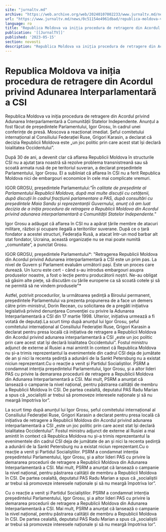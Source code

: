 ```yaml
---
site: "jurnaltv.md"
archive: "https://web.archive.org/web/20240107002233/www.jurnaltv.md/news/0c51154e4961dbad/republica-moldova-va-initia-procedura-de-retragere-din-acordul-privind-adunarea-interparlamentara-"
url: "https://www.jurnaltv.md/news/0c51154e4961dbad/republica-moldova-va-initia-procedura-de-retragere-din-acordul-privind-adunarea-interparlamentara-"
language: ro
title: "Republica Moldova va iniția procedura de retragere din Acordul privind Adunarea Interparlamentară a CSI"
publication: '[[JurnalTV]]'
published: '2023-05-15'
section: novosti
description: "Republica Moldova va iniția procedura de retragere din Acordul privind Adunarea Interparlamentară a Comunității Statelor Independente. Anunțul a fost făcut de președintele Parlamentului, Igor Grosu, în cadrul unei conferințe de presă. Moscova a reacționat imediat. Șeful comitetului internațional al Consiliului Federației Ruse, Grigori Karasin, a declarat că decizia Republicii Moldova este „un joc politic prin care acest stat își declară loialitatea Occidentului”."
---
```


# Republica Moldova va iniția procedura de retragere din Acordul privind Adunarea Interparlamentară a CSI

Republica Moldova va iniția procedura de retragere din Acordul privind Adunarea Interparlamentară a Comunității Statelor Independente. Anunțul a fost făcut de președintele Parlamentului, Igor Grosu, în cadrul unei conferințe de presă. Moscova a reacționat imediat. Șeful comitetului internațional al Consiliului Federației Ruse, Grigori Karasin, a declarat că decizia Republicii Moldova este „un joc politic prin care acest stat își declară loialitatea Occidentului”.

După 30 de ani, a devenit clar că aflarea Republicii Moldova în structurile CSI nu a ajutat țara noastră să rezolve problema transnistreană sau să scoată armata rusă de pe teritoriul suveran, a declarat președintele Parlamentului, Igor Grosu. El a subliniat că aflarea în CSI nu a ferit Republica Moldova nici de embargouri economice în cele mai complicate vremuri.

IGOR GROSU, președintele Parlamentului:*"În calitate de președinte al Parlamentului Republicii Moldova, după mai multe discuții cu cetățenii, după discuții în cadrul fracțiunii parlamentare a PAS, după consultări cu președintele Maia Sandu și reprezentanții Guvernului, anunț că am luat decizia de a iniția procedura de retragere a Republicii Moldova din Acordul privind adunarea interparlamentară a Comunității Statelor Independente."*

Igor Grosu a adăugat că aflarea în CSI nu a apărat țările membre de atacuri militare, război și ocupare ilegală a teritoriilor suverane. După ce o țară fondator a acestei structuri, Federația Rusă, a atacat într-un mod barbar alt stat fondator, Ucraina, această organizație nu se mai poate numită „comunitate”, a punctat Grosu.

IGOR GROSU, președintele Parlamentului*: "Retragerea Republicii Moldova din Acordul privind Adunarea interparlamentară a CSI este un prim pas. La nivel de Guvern și Parlament evaluăm următorii pași. Este un proces care durează. Un lucru este cert - când s-au introdus embargouri asupra produselor noastre, a fost o lecție pentru producătorii noștri. Ne-au obligat să găsim alte piețe, să discutăm cu țările europene ca să scoată cotele și să ne permită să ne vindem produsele"*

Astfel, potrivit procedurilor, la următoarea ședință a Biroului permanent, președintele Parlamentului va prezenta propunerea de a face un demers către prim-ministrul, Dorin Recean, cu solicitarea de a pregăti inițiativa legislativă privind denunțarea Convenţiei cu privire la Adunarea Interparlamentară a CSI din 17 martie 1998. Ulterior, inițiativa urmează a fi votată de deputați.La scurt timp după anunțul lui Igor Grosu, șeful comitetului internațional al Consiliului Federației Ruse, Grigori Karasin a declarat pentru presa locală că inițiativa de retragere a Republicii Moldova din Acordul privind adunarea interparlamentară a CSI „este un joc politic prin care acest stat își declară loialitatea Occidentului”. Fostul ministru adjunct de externe al Rusiei a mai amintit în context că Republica Moldova nu și-a trimis reprezentantul la evenimentele din cadrul CSI deja de jumătate de an și nici la recenta ședință a adunării de la Sankt Petersburg nu a existat niciun reprezentant.Cu o reacție a venit și Partidul Socialiștilor. PSRM a condamnat intenția președintelui Parlamentului, Igor Grosu, și a altor lideri PAS cu privire la demararea procedurii de retragere a Republicii Moldova din Adunarea Interparlamentară a CSI. Mai mult, PSRM a anunțat că lansează o campanie la nivel național, pentru păstrarea calității de membru a Republicii Moldova în CSI. De partea cealaltă, deputatul PAS Radu Marian a spus că „socialiștii ar trebui să promoveze interesele naționale și să nu meargă împotriva lor”.

La scurt timp după anunțul lui Igor Grosu, șeful comitetului internațional al Consiliului Federației Ruse, Grigori Karasin a declarat pentru presa locală că inițiativa de retragere a Republicii Moldova din Acordul privind adunarea interparlamentară a CSI „este un joc politic prin care acest stat își declară loialitatea Occidentului”. Fostul ministru adjunct de externe al Rusiei a mai amintit în context că Republica Moldova nu și-a trimis reprezentantul la evenimentele din cadrul CSI deja de jumătate de an și nici la recenta ședință a adunării de la Sankt Petersburg nu a existat niciun reprezentant.Cu o reacție a venit și Partidul Socialiștilor. PSRM a condamnat intenția președintelui Parlamentului, Igor Grosu, și a altor lideri PAS cu privire la demararea procedurii de retragere a Republicii Moldova din Adunarea Interparlamentară a CSI. Mai mult, PSRM a anunțat că lansează o campanie la nivel național, pentru păstrarea calității de membru a Republicii Moldova în CSI. De partea cealaltă, deputatul PAS Radu Marian a spus că „socialiștii ar trebui să promoveze interesele naționale și să nu meargă împotriva lor”.

Cu o reacție a venit și Partidul Socialiștilor. PSRM a condamnat intenția președintelui Parlamentului, Igor Grosu, și a altor lideri PAS cu privire la demararea procedurii de retragere a Republicii Moldova din Adunarea Interparlamentară a CSI. Mai mult, PSRM a anunțat că lansează o campanie la nivel național, pentru păstrarea calității de membru a Republicii Moldova în CSI. De partea cealaltă, deputatul PAS Radu Marian a spus că „socialiștii ar trebui să promoveze interesele naționale și să nu meargă împotriva lor”.